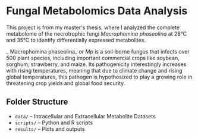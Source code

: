 # Fungal Metabolomics Data Analysis

This project is from my master's thesis, where I analyzed the complete metabolome of the necrotrophic fungi _Macrophomina phaseolina_ at 28°C and 35°C to identify differentially expressed metabolites.

_ Macrophomina phaseolina_ or _Mp_ is a soil-borne fungus that infects over 500 plant species, including important commercial crops like soybean, sorghum, strawberry, and maize. Its pathogenicity interestingly increases with rising temperatures, meaning that due to climate change and rising global temperatures, this pathogen is hypothesized to play a growing role in threatening crop yields and global food security. 


## Folder Structure

- `data/` – Intracellular and Extracellular Metabolite Datasets 
- `scripts/` – Python and R scripts
- `results/` – Plots and outputs
